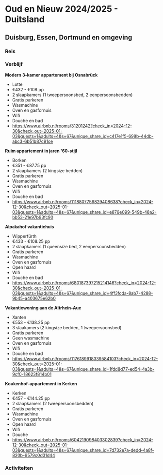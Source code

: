 # Oud en Nieuw 2024/2025 - Duitsland
## Duisburg, Essen, Dortmund en omgeving
### Reis
### Verblijf
**Modern 3-kamer appartement bij Osnabrück**
- Lotte
- €432 - €108 pp
- 2 slaapkamers (1 tweepersoonsbed, 2 eenpersoonsbedden)
- Gratis parkeren
- Wasmachine
- Oven en gasfornuis
- Wifi
- Douche en bad
- https://www.airbnb.nl/rooms/31201242?check_in=2024-12-30&check_out=2025-01-03&guests=1&adults=4&s=67&unique_share_id=c417e1f5-698b-44db-abc3-6b51b87c91ce

**Ruim appartement in jaren '60-stijl**
- Borken
- €351 - €87.75 pp
- 2 slaapkamers (2 kingsize bedden)
- Gratis parkeren
- Wasmachine
- Oven en gasfornuis
- Wifi
- Douche en bad
- https://www.airbnb.nl/rooms/1118807756829408638?check_in=2024-12-30&check_out=2025-01-03&guests=1&adults=4&s=67&unique_share_id=e876e099-549b-48a2-bb53-21e97b93fc90

**Alpakahof vakantiehuis**
- Wipperfürth
- €433 - €108.25 pp
- 2 slaapkamers (1 queensize bed, 2 eenpersoonsbedden)
- Gratis parkeren
- Wasmachine
- Oven en gasfornuis
- Open haard
- Wifi
- Douche en bad
- https://www.airbnb.nl/rooms/680187397215214146?check_in=2024-12-30&check_out=2025-01-03&guests=1&adults=4&s=67&unique_share_id=4ff3fcda-8ab7-4288-9b45-a403675e62b0

**Vakantiewoning aan de Altrhein-Aue**
- Xanten
- €553 - €138.25 pp
- 3 slaakamers (2 kingsize bedden, 1 tweepersoonsbed)
- Gratis parkeren
- Geen wasmachine
- Oven en gasfornuis
- Wifi
- Douche en bad
- https://www.airbnb.nl/rooms/1176189918339584103?check_in=2024-12-30&check_out=2025-01-03&guests=1&adults=4&s=67&unique_share_id=1fdd8d77-ed54-4a3b-9cf0-18623f814b01

**Koukenhof-appartement in Kerken**
- Kerken
- €457 - €144.25 pp
- 2 slaapkamers (2 tweepersoonsbedden)
- Gratis parkeren
- Wasmachine
- Oven en gasfornuis
- Open haard
- Wifi
- Douche
- https://www.airbnb.nl/rooms/604219098403302839?check_in=2024-12-30&check_out=2025-01-03&guests=1&adults=4&s=67&unique_share_id=7d732e7a-dedd-4a8f-820b-9579c0d31d44
### Activiteiten